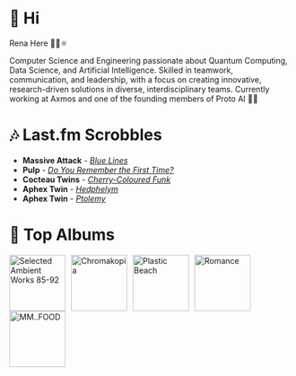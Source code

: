 # 👋 Hi

Rena Here 👩‍💻⚛️

Computer Science and Engineering passionate about Quantum Computing, Data Science, and Artificial Intelligence. Skilled in teamwork, communication, and leadership, with a focus on creating innovative, research-driven solutions in diverse, interdisciplinary teams.
Currently working at Axmos and one of the founding members of Proto AI 🤖💪

# 🎶 Last.fm Scrobbles

- **Massive Attack** - *[Blue Lines](https://www.last.fm/music/Massive+Attack/_/Blue+Lines)*
- **Pulp** - *[Do You Remember the First Time?](https://www.last.fm/music/Pulp/_/Do+You+Remember+the+First+Time%3F)*
- **Cocteau Twins** - *[Cherry-Coloured Funk](https://www.last.fm/music/Cocteau+Twins/_/Cherry-Coloured+Funk)*
- **Aphex Twin** - *[Hedphelym](https://www.last.fm/music/Aphex+Twin/_/Hedphelym)*
- **Aphex Twin** - *[Ptolemy](https://www.last.fm/music/Aphex+Twin/_/Ptolemy)*

# 📀 Top Albums

<a href='https://www.last.fm/music/Aphex+Twin/Selected+Ambient+Works+85-92'><img src='https://lastfm.freetls.fastly.net/i/u/300x300/6f199a67803148cfb2cf2238b8fda0fb.jpg' alt='Selected Ambient Works 85-92' title='Aphex Twin - Selected Ambient Works 85-92' width='100' style='margin-right: 10px;'></a><a href='https://www.last.fm/music/Tyler,+the+Creator/Chromakopia'><img src='https://lastfm.freetls.fastly.net/i/u/300x300/8c0b389bb4cbf522bc5a2b58e15b6620.jpg' alt='Chromakopia' title='Tyler, the Creator - Chromakopia' width='100' style='margin-right: 10px;'></a><a href='https://www.last.fm/music/Gorillaz/Plastic+Beach'><img src='https://lastfm.freetls.fastly.net/i/u/300x300/ce6e2af584a5480b85b79371b219a92e.png' alt='Plastic Beach' title='Gorillaz - Plastic Beach' width='100' style='margin-right: 10px;'></a><a href='https://www.last.fm/music/Fontaines+D.C./Romance'><img src='https://lastfm.freetls.fastly.net/i/u/300x300/8c7aad6340dcedc3f1a79c8e9c9a48ce.gif' alt='Romance' title='Fontaines D.C. - Romance' width='100' style='margin-right: 10px;'></a><a href='https://www.last.fm/music/MF+DOOM/MM..FOOD'><img src='https://lastfm.freetls.fastly.net/i/u/300x300/7d1a24c15c32327454fb83f6177c0b76.png' alt='MM..FOOD' title='MF DOOM - MM..FOOD' width='100' style='margin-right: 10px;'></a>